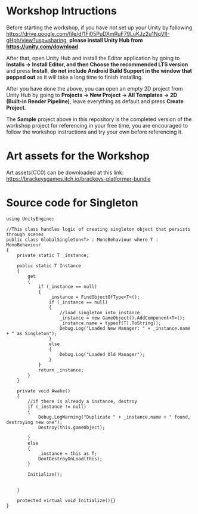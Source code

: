 # Workshop Intructions
Before starting the workshop, if you have not set up your Unity by following https://drive.google.com/file/d/1Fj05PuDXmRuF79LuKJz2u1NqVII-gHph/view?usp=sharing, **please install Unity Hub from https://unity.com/download**  

After that, open Unity Hub and install the Editor application by going to **Installs -> Install Editor, and then Choose the recommended LTS version** and press **Install**, **do not include Android Build Support in the window that popped out** as it will take a long time to finish installing.

After you have done the above, you can open an empty 2D project from Unity Hub by going to **Projects -> New Project -> All Templates -> 2D (Built-in Render Pipeline)**, leave everything as default and press **Create Project**.

The <b>Sample</b> project above in this repository is the completed version of the workshop project for referencing in your free time, you are encouraged to follow the workshop instructions and try your own before referencing it.  

# Art assets for the Workshop
Art assets(CC0) can be downloaded at this link:  https://brackeysgames.itch.io/brackeys-platformer-bundle

# Source code for Singleton
```
using UnityEngine;

//This class handles logic of creating singleton object that persists through scenes
public class GlobalSingleton<T> : MonoBehaviour where T : MonoBehaviour
{
    private static T _instance;

    public static T Instance
    {
        get
        {
            if (_instance == null)
            {
                _instance = FindObjectOfType<T>();
                if (_instance == null)
                {
                    //load singleton into instance
                    _instance = new GameObject().AddComponent<T>();
                    _instance.name = typeof(T).ToString();
                    Debug.Log("Loaded New Manager: " + _instance.name + " as Singleton");
                }
                else
                {
                    Debug.Log("Loaded Old Manager");
                }
            }
            return _instance;
        }
    }

    private void Awake()
    {
        //if there is already a instance, destroy
        if (_instance != null)
        {
            Debug.LogWarning("Duplicate " + _instance.name + " found, destroying new one");
            Destroy(this.gameObject);

        }
        else
        {
            _instance = this as T;
            DontDestroyOnLoad(this);
        }
        
        Initialize();


    }

    protected virtual void Initialize(){}
}
``` 
